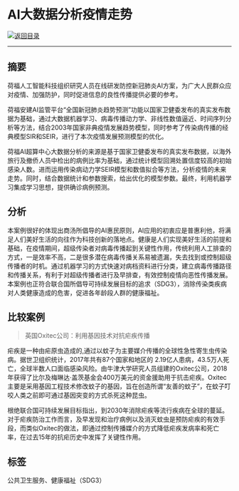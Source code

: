 # AI大数据分析疫情走势

[![返回目录](http://img.shields.io/badge/点击-返回目录-875A7B.svg?style=flat&colorA=8F8F8F)](/)

----------

## 摘要

荷福人工智能科技组织研究人员在线研发防控新冠肺炎AI方案，为广大人民群众应对疫情、加强防护，同时促进信息的良性传播提供必要的参考。

荷福安建AI监管平台“全国新冠肺炎趋势预测”功能以国家卫健委发布的真实发布数据为基础，通过大数据机器学习、病毒传播动力学、非线性数值逼近、时间序列分析等方法，结合2003年国家非典疫情发展趋势模型，同时参考了传染病传播的经典模型SIR和SEIR，进行了本次疫情发展预测模型的优化。

荷福AI超算中心大数据分析的来源是基于国家卫健委发布的真实发布数据，以海外旅行及撤侨人员中检出的病例比率为基础，通过统计模型回溯处置信度较高的初始感染人数。进而运用传染病动力学SEIR模型和数值拟合等方法，分析疫情的未来走势。同时，结合数据统计和参数搜索，给出优化的模型参数。最终，利用机器学习集成学习思想，提供确诊病例预测。

## 分析

本案例很好的体现出商汤所倡导的AI惠民原则，AI应用的初衷应是普惠利他，将满足人们美好生活的向往作为科技创新的落地点。健康是人们实现美好生活的前提和基础，在疫情期间，超级传染者对病毒传播起到关键性作用，传统利用人工排查的方式，一是效率不高，二是很多潜在病毒传播关系易被遗漏，失去找到或控制超级传播者的时机。通过机器学习的方式快速对病档资料进行分类，建立病毒传播路径和传播关系，有利于对超级传播者进行及早排查，有效控制疫情向恶性传播发展。本案例也正符合联合国所倡导可持续发展目标的追求（SDG3），消除传染类疾病对人类健康造成的危害，促进各年龄段人群的健康福祉。

## 比较案例

> 英国Oxitec公司：利用基因技术对抗疟疾传播

疟疾是一种由疟原虫造成的,通过以蚊子为主要媒介传播的全球性急性寄生虫传染病。据世卫组织统计，2017年共有87个国家和地区的 2.19亿人患病，43.5万人死亡，全球半数人口面临感染风险。由牛津大学研究人员组建的Oxitec公司，2018年获得了比尔及梅琳达·盖茨基金会400万美元的资金援助用于抗击疟疾。Oxitec主要是采用基因工程技术修改蚊子的基因，旨在创造所谓“友善的蚊子”，在蚊子叮咬人类之前即可通过基因突变的方式杀死这种昆虫。

根绝联合国可持续发展目标指出，到2030年消除疟疾等流行疾病在全球的蔓延。对于疟疾防治工作而言，及早发现和治疗病例以及消灭蚊虫是预防疟疾的有效手段，而类似Oxitec的做法，即通过控制传播媒介的方式降低疟疾发病率和死亡率，在过去15年的抗疟历史中发挥了关键性作用。



## 标签

公共卫生服务、健康福祉（SDG3）
